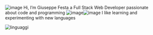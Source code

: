![image](https://user-images.githubusercontent.com/77400766/120776450-8e30f600-c524-11eb-8bd9-fe9179c8976e.png) Hi, I’m Giuseppe Festa a Full Stack Web Developer passionate about code and programming
![image](https://user-images.githubusercontent.com/77400766/120776289-5e81ee00-c524-11eb-8e75-7914bc07d234.png)![image](https://user-images.githubusercontent.com/77400766/120776325-693c8300-c524-11eb-9119-9babc1cbd68f.png) I like learning and experimenting with new languages
<!---
GFesta/GFesta is a ✨ special ✨ repository because its `README.md` (this file) appears on your GitHub profile.
You can click the Preview link to take a look at your changes.
--->
![linguaggi](https://user-images.githubusercontent.com/77400766/120775932-f92dfd00-c523-11eb-899e-00f314d9f838.png)
